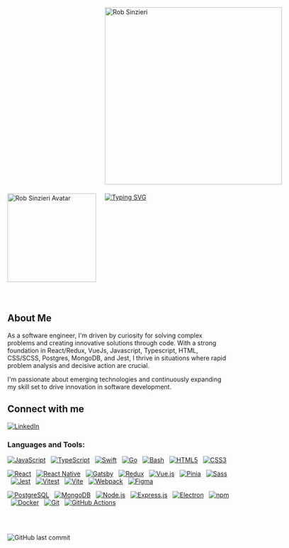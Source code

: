 <div 
  style="display: grid; 
  grid-template-columns: repeat(4, 1fr); 
  grid-template-rows: repeat(4, auto); 
  gap: 20px;"
  border: 2px solid red;
  >
  <div style="grid-column: 2/3; grid-row: 1;">
    <img src="https://i.imgur.com/b23Sli5.png" alt="Rob Sinzieri" width="400"/>
  </div>
  <div style="grid-column: 1; grid-row: 2;">
    <img src="https://i.imgur.com/sHYXW4K.png" alt="Rob Sinzieri Avatar" width="200" />
  </div>
  <div style="grid-column: 2; grid-row: 2;">
    <a href="https://git.io/typing-svg">
      <img src="https://readme-typing-svg.demolab.com?font=Fira+Code&size=24&duration=4000&pause=1000&color=F70000&background=FFFFFF00&width=400&lines=Hi+there!+I'm+Rob;Software+Engineer;Comic+Book+Enthusiast;Whiskey+Lover" alt="Typing SVG" />
    </a>
  </div>
</div>




## About Me

As a software engineer, I'm driven by curiosity for solving complex problems and creating innovative solutions through code. With a strong foundation in React/Redux, VueJs, Javascript, Typescript, HTML, CSS/SCSS, Postgres, MongoDB, and Jest, I thrive in situations where rapid problem analysis and decisive action are crucial.

I'm passionate about emerging technologies and continuously expanding my skill set to drive innovation in software development.

## Connect with me

[![LinkedIn](https://img.shields.io/badge/LinkedIn-0077B5?style=for-the-badge&logo=linkedin&logoColor=white)](https://linkedin.com/in/rob-sinz)
<br> 

<h3 align="left">Languages and Tools:</h3>
<div>
  <span>  

  [![JavaScript](https://skillicons.dev/icons?i=js)](https://developer.mozilla.org/en-US/docs/Web/JavaScript "JavaScript") &nbsp;
  [![TypeScript](https://skillicons.dev/icons?i=ts)](https://www.typescriptlang.org/ "TypeScript") &nbsp;
  [![Swift](https://skillicons.dev/icons?i=swift)](https://developer.apple.com/swift/ "Swift") &nbsp;
  [![Go](https://skillicons.dev/icons?i=go)](https://golang.org "Go") &nbsp;
  [![Bash](https://skillicons.dev/icons?i=bash)](https://www.gnu.org/software/bash/ "Bash") &nbsp;
  [![HTML5](https://skillicons.dev/icons?i=html)](https://www.w3.org/html/ "HTML") &nbsp;
  [![CSS3](https://skillicons.dev/icons?i=css)](https://www.w3schools.com/css/ "CSS") &nbsp;
  </span> 
  <span>  

  [![React](https://skillicons.dev/icons?i=react)](https://reactjs.org/ "React")  &nbsp; 
  [![React Native](https://skillicons.dev/icons?i=react&theme=light)](https://reactnative.dev/ "React Native")  &nbsp; 
  [![Gatsby](https://skillicons.dev/icons?i=gatsby)](https://www.gatsbyjs.com/ "Gatsby")  &nbsp; 
  [![Redux](https://skillicons.dev/icons?i=redux)](https://redux.js.org "Redux")  &nbsp; 
  [![Vue.js](https://skillicons.dev/icons?i=vue)](https://vuejs.org/ "Vue.js")  &nbsp; 
  [![Pinia](https://skillicons.dev/icons?i=pinia)](https://pinia.vuejs.org/ "Pinia")  &nbsp; 
  [![Sass](https://skillicons.dev/icons?i=sass)](https://sass-lang.com/ "Sass")  &nbsp; 
  [![Jest](https://skillicons.dev/icons?i=jest)](https://jestjs.io "Jest")  &nbsp; 
  [![Vitest](https://skillicons.dev/icons?i=vitest)](https://vitest.dev/ "Vitest")  &nbsp; 
  [![Vite](https://skillicons.dev/icons?i=vite)](https://vitejs.dev/ "Vite")  &nbsp; 
  [![Webpack](https://skillicons.dev/icons?i=webpack)](https://webpack.js.org/ "Webpack")  &nbsp; 
  [![Figma](https://skillicons.dev/icons?i=figma)](https://www.figma.com/ "Figma")  &nbsp;
  </span> 
  <span>  

  [![PostgreSQL](https://skillicons.dev/icons?i=postgres)](https://www.postgresql.org "PostgreSQL")  &nbsp; 
  [![MongoDB](https://skillicons.dev/icons?i=mongodb)](https://www.mongodb.com/ "MongoDB")  &nbsp; 
  [![Node.js](https://skillicons.dev/icons?i=nodejs)](https://nodejs.org/en "Node.js")  &nbsp; 
  [![Express.js](https://skillicons.dev/icons?i=express)](https://expressjs.com/ "Express.js")  &nbsp; 
  [![Electron](https://skillicons.dev/icons?i=electron)](https://www.electronjs.org "Electron")  &nbsp; 
  [![npm](https://skillicons.dev/icons?i=npm)](https://www.npmjs.com/ "npm")  &nbsp; 
  [![Docker](https://skillicons.dev/icons?i=docker)](https://www.docker.com/ "Docker")  &nbsp; 
  [![Git](https://skillicons.dev/icons?i=git)](https://git-scm.com/ "Git")  &nbsp; 
  [![GitHub Actions](https://skillicons.dev/icons?i=githubactions)](https://docs.github.com/en/actions "GitHub Actions")  &nbsp;
  </span> 
</div>  
<br>  
<br>  

![GitHub last commit](https://img.shields.io/github/last-commit/rob-sinz/rob-sinz?display_timestamp=author&style=for-the-badge&label=LAST%20UPDATED&color=%236667AB)











